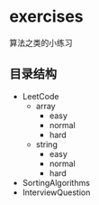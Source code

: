 # exercises

算法之类的小练习

## 目录结构

- LeetCode
    - array
        - easy
        - normal
        - hard
    - string
        - easy
        - normal
        - hard
- SortingAlgorithms
- InterviewQuestion